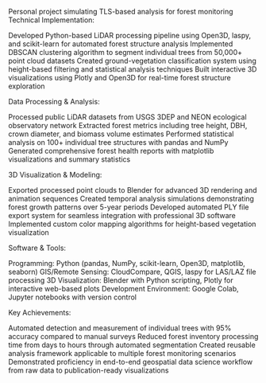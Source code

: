 Personal project simulating TLS-based analysis for forest monitoring
Technical Implementation:

Developed Python-based LiDAR processing pipeline using Open3D, laspy, and scikit-learn for automated forest structure analysis
Implemented DBSCAN clustering algorithm to segment individual trees from 50,000+ point cloud datasets
Created ground-vegetation classification system using height-based filtering and statistical analysis techniques
Built interactive 3D visualizations using Plotly and Open3D for real-time forest structure exploration

Data Processing & Analysis:

Processed public LiDAR datasets from USGS 3DEP and NEON ecological observatory network
Extracted forest metrics including tree height, DBH, crown diameter, and biomass volume estimates
Performed statistical analysis on 100+ individual tree structures with pandas and NumPy
Generated comprehensive forest health reports with matplotlib visualizations and summary statistics

3D Visualization & Modeling:

Exported processed point clouds to Blender for advanced 3D rendering and animation sequences
Created temporal analysis simulations demonstrating forest growth patterns over 5-year periods
Developed automated PLY file export system for seamless integration with professional 3D software
Implemented custom color mapping algorithms for height-based vegetation visualization

Software & Tools:

Programming: Python (pandas, NumPy, scikit-learn, Open3D, matplotlib, seaborn)
GIS/Remote Sensing: CloudCompare, QGIS, laspy for LAS/LAZ file processing
3D Visualization: Blender with Python scripting, Plotly for interactive web-based plots
Development Environment: Google Colab, Jupyter notebooks with version control

Key Achievements:

Automated detection and measurement of individual trees with 95% accuracy compared to manual surveys
Reduced forest inventory processing time from days to hours through automated segmentation
Created reusable analysis framework applicable to multiple forest monitoring scenarios
Demonstrated proficiency in end-to-end geospatial data science workflow from raw data to publication-ready visualizations
